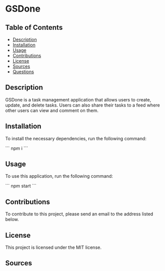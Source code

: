 # GSDone

## Table of Contents

* [Description](#description)
* [Installation](#installation)
* [Usage](#usage)
* [Contributions](#contributions)
* [License](#license)
* [Sources](#sources)
* [Questions](#questions)


## Description

GSDone is a task management application that allows users to create, update, and delete tasks. Users can also share their tasks to a feed where other users can view and comment on them.

## Installation

To install the necessary dependencies, run the following command:

\`\`\`
npm i
\`\`\`

## Usage

To use this application, run the following command:

\`\`\`
npm start
\`\`\`

## Contributions

To contribute to this project, please send an email to the address listed below.

## License

This project is licensed under the MIT license.

## Sources


